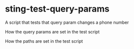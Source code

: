 # sting-test-query-params

A script that tests that query param changes a phone number

How the query params are set in the test script

How the paths are set in the test script

